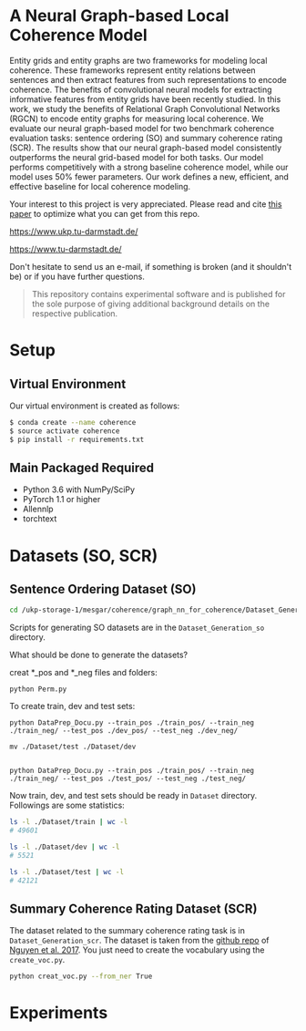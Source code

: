 
# A Neural Graph-based Local Coherence Model

Entity grids and entity graphs are two frameworks for modeling local coherence. 
These frameworks represent entity relations between sentences and then extract features from such representations to encode coherence. 
The benefits of convolutional neural models for extracting informative features from entity grids have been recently studied. 
In this work, we study the benefits of Relational Graph Convolutional Networks (RGCN) to encode entity graphs for measuring local coherence. 
We evaluate our neural graph-based model for two benchmark coherence evaluation tasks: sentence ordering (SO) and summary coherence rating (SCR). 
The results show that our neural graph-based model consistently outperforms the neural grid-based model for both tasks. 
Our model performs competitively with a strong baseline coherence model, while our model uses 50% fewer parameters. 
Our work defines a new, efficient, and effective baseline for local coherence modeling.

Your interest to this project is very appreciated.
Please read and cite [this paper](https://aclanthology.org/2021.findings-emnlp.199/) to optimize what you can get from this repo.


https://www.ukp.tu-darmstadt.de/

https://www.tu-darmstadt.de/


Don't hesitate to send us an e-mail, if something is broken (and it shouldn't be) or if you have further questions.

> This repository contains experimental software and is published for the sole purpose of giving additional background details on the respective publication.

# Setup

## Virtual Environment

Our virtual environment is created as follows:
```bash
$ conda create --name coherence
$ source activate coherence
$ pip install -r requirements.txt 
```


## Main Packaged Required

* Python 3.6 with NumPy/SciPy
* PyTorch 1.1 or higher
* Allennlp
* torchtext

# Datasets (SO, SCR)

## Sentence Ordering Dataset (SO)
```bash
cd /ukp-storage-1/mesgar/coherence/graph_nn_for_coherence/Dataset_Generation/Dataset_Generation_so/
```

Scripts for generating SO datasets are in the ``Dataset_Generation_so`` directory. 

What should be done to generate the datasets?

creat *_pos and *_neg files and folders:
```
python Perm.py
```

To create train, dev and test sets:

```
python DataPrep_Docu.py --train_pos ./train_pos/ --train_neg ./train_neg/ --test_pos ./dev_pos/ --test_neg ./dev_neg/

mv ./Dataset/test ./Dataset/dev


python DataPrep_Docu.py --train_pos ./train_pos/ --train_neg ./train_neg/ --test_pos ./test_pos/ --test_neg ./test_neg/
```

Now train, dev, and test sets should be ready in ``Dataset`` directory. 
Followings are some statistics:

```bash
ls -l ./Dataset/train | wc -l
# 49601

ls -l ./Dataset/dev | wc -l
# 5521

ls -l ./Dataset/test | wc -l
# 42121

```

## Summary Coherence Rating Dataset (SCR)
The dataset related to the summary coherence rating task is in ``Dataset_Generation_scr``. 
The dataset is taken from the [github repo](https://github.com/datienguyen/cnn_coherence/) of [Nguyen et al. 2017](https://www.aclweb.org/anthology/P17-1121.pdf). 
You just need to create the vocabulary using the ``create_voc.py``. 

```bash
python creat_voc.py --from_ner True
```

# Experiments
